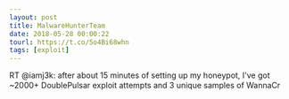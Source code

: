 ```yaml
---
layout: post
title: MalwareHunterTeam
date: 2018-05-28 00:00:22
tourl: https://t.co/5o4Bi68whn
tags: [exploit]
---
```

RT @iamj3k: after about 15 minutes of setting up my honeypot, I've got ~2000+ DoublePulsar exploit attempts and 3 unique samples of WannaCr